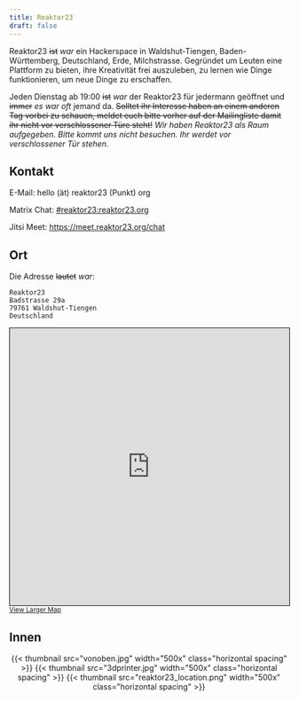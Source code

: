 ```yaml
---
title: Reaktor23
draft: false
---
```


Reaktor23 <s>ist</s> <i>war</i> ein Hackerspace in Waldshut-Tiengen, Baden-Württemberg,
Deutschland, Erde, Milchstrasse. Gegründet um Leuten eine Plattform zu bieten,
ihre Kreativität frei auszuleben, zu lernen wie Dinge funktionieren, um neue
Dinge zu erschaffen.

Jeden Dienstag ab 19:00 <s>ist</s> <i>war</i> der Reaktor23 für jedermann
geöffnet und <s>immer</s> <i>es war oft</i> jemand da. <s>Solltet ihr Interesse
haben an einem anderen Tag vorbei zu schauen, meldet euch bitte vorher auf
der Mailingliste damit ihr nicht vor verschlossener Türe steht!</s>
<i>Wir haben Reaktor23 als Raum aufgegeben. Bitte kommt uns nicht besuchen. Ihr
werdet vor verschlossener Tür stehen.</i>

## Kontakt

E-Mail: hello (ät) reaktor23 (Punkt) org

Matrix Chat: [#reaktor23:reaktor23.org](https://matrix.to/#/#reaktor23:reaktor23.org)

Jitsi Meet: https://meet.reaktor23.org/chat

## Ort

Die Adresse <s>lautet</s> <i>war</i>:

```
Reaktor23
Badstrasse 29a
79761 Waldshut-Tiengen
Deutschland
```

<iframe width="100%" height="500" frameborder="0" scrolling="no" marginheight="0" marginwidth="0" src="https://www.openstreetmap.org/export/embed.html?bbox=8.201551437377931%2C47.60436907348248%2C8.324289321899416%2C47.654230094973265&amp;layer=mapnik&amp;marker=47.629305530234%2C8.262920379638672" style="border: 1px solid black"></iframe><br/><small><a href="https://www.openstreetmap.org/?mlat=47.6293&amp;mlon=8.2629#map=14/47.6293/8.2629&amp;layers=N">View Larger Map</a></small>

## Innen

<p style="text-align: center;">
{{< thumbnail src="vonoben.jpg" width="500x" class="horizontal spacing" >}}
{{< thumbnail src="3dprinter.jpg" width="500x" class="horizontal spacing" >}}
{{< thumbnail src="reaktor23_location.png" width="500x" class="horizontal spacing" >}}
</p>
